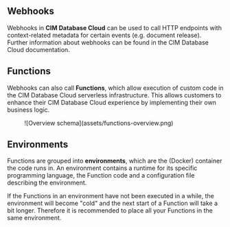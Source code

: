 ## Webhooks
Webhooks in __CIM Database Cloud__ can be used to call HTTP endpoints with context-related metadata for certain events (e.g. document release).
Further information about webhooks can be found in the CIM Database Cloud documentation.

## Functions

Webhooks can also call **Functions**, which allow execution of custom code in the CIM Database Cloud serverless infrastructure. This allows customers to enhance their CIM Database Cloud experience by implementing their own business logic.

<figure markdown="span">
  ![Overview schema](assets/functions-overview.png)
  <figcaption></figcaption>
</figure>

## Environments
Functions are grouped into **environments**, which are the (Docker) container the code runs in. An environment contains a runtime for its specific programming language, the Function code and a configuration file describing the environment.

If the Functions in an environment have not been executed in a while, the environment will become "cold" and the next start of a Function will take a bit longer. Therefore it is recommended to place all your Functions in the same environment.
